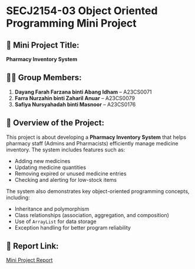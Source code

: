 # SECJ2154-03 Object Oriented Programming Mini Project

## 📌 Mini Project Title:  
**Pharmacy Inventory System**

## 👩‍💻 Group Members:
1. **Dayang Farah Farzana binti Abang Idham** – A23CS0071  
2. **Farra Nurzahin binti Zaharil Anuar** – A23CS0079  
3. **Safiya Nursyahadah binti Masnoor** – A23CS0176

## 📝 Overview of the Project:
This project is about developing a **Pharmacy Inventory System** that helps pharmacy staff (Admins and Pharmacists) efficiently manage medicine inventory. The system includes features such as:
- Adding new medicines
- Updating medicine quantities
- Removing expired or unused medicine entries
- Checking and alerting for low-stock items

The system also demonstrates key object-oriented programming concepts, including:
- Inheritance and polymorphism
- Class relationships (association, aggregation, and composition)
- Use of `ArrayList` for data storage
- Exception handling for better program reliability

## 📄 Report Link:
[Mini Project Report](https://drive.google.com/drive/folders/1b9H5jPNu145f6ePMk9sh6HLLUQgKe7gC)

